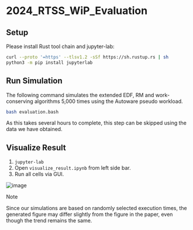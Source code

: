 # 2024_RTSS_WiP_Evaluation

## Setup

Please install Rust tool chain and jupyter-lab:

```bash
curl --proto '=https' --tlsv1.2 -sSf https://sh.rustup.rs | sh
python3 -m pip install jupyterlab
```

## Run Simulation

The following command simulates the extended EDF, RM and work-conserving algorithms 5,000 times using the Autoware pseudo workload.

```bash
bash evaluation.bash
```

As this takes several hours to complete, this step can be skipped using the data we have obtained.

## Visualize Result

1. `jupyter-lab`
2. Open `visualize_result.ipynb` from left side bar.
3. Run all cells via GUI.

![image](https://github.com/user-attachments/assets/89e36e0e-1465-4096-afe3-6b99cc0f53c1)

> [!NOTE]
> Since our simulations are based on randomly selected execution times, the generated figure may differ slightly from the figure in the paper, even though the trend remains the same.

